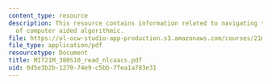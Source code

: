 ```yaml
---
content_type: resource
description: This resource contains information related to navigating the landscape
  of computer aided algorithmic.
file: https://ol-ocw-studio-app-production.s3.amazonaws.com/courses/21m-380-music-and-technology-algorithmic-and-generative-music-spring-2010/0d5e3b2b127074e9c5bb7fea1a783e31_MIT21M_380S10_read_nlcaacs.pdf
file_type: application/pdf
resourcetype: Document
title: MIT21M_380S10_read_nlcaacs.pdf
uid: 0d5e3b2b-1270-74e9-c5bb-7fea1a783e31
---
```

